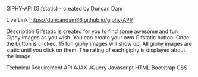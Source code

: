 GIPHY-API (Gifstatic) - created by Duncan Dam

Live Link
    https://duncandam86.github.io/giphy-API/

Description
    Gifstatic is created for you to find some awesome and fun Giphy images as you wish.
    You can create your own Gifstatic button.
    Once the button is clicked, 15 fun giphy images will show up.
    All giphy images are static until you click on them.
    The rating of each giphy is displayed about the image.

Technical Requirement
    API
    AJAX
    JQuery
    Javascript
    HTML
    Bootstrap
    CSS



